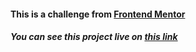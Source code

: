 <h4>This is a challenge from <a href="https://www.frontendmentor.io/challenges/advice-generator-app-QdUG-13db" target="_blank">Frontend Mentor</a></h4>
<h5>You can see this project live on <a target="_blank" href="https://advice-generator-app-fcc.vercel.app">this link</a></h5>